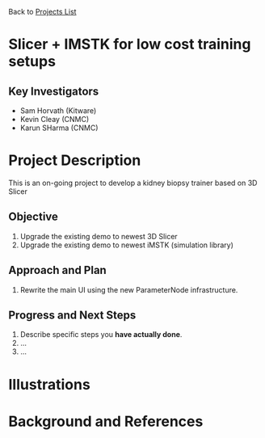 Back to [Projects List](../../README.md#ProjectsList)

# Slicer + IMSTK for low cost training setups

## Key Investigators

- Sam Horvath (Kitware)
- Kevin Cleay (CNMC)
- Karun SHarma (CNMC)

# Project Description

<!-- Add a short paragraph describing the project. -->

This is an on-going project to develop a kidney biopsy trainer based on 3D Slicer

## Objective

<!-- Describe here WHAT you would like to achieve (what you will have as end result). -->

1. Upgrade the existing demo to newest 3D Slicer
1. Upgrade the existing demo to newest iMSTK (simulation library)

## Approach and Plan

<!-- Describe here HOW you would like to achieve the objectives stated above. -->

1. Rewrite the main UI using the new ParameterNode infrastructure.

## Progress and Next Steps

<!-- Update this section as you make progress, describing of what you have ACTUALLY DONE. If there are specific steps that you could not complete then you can describe them here, too. -->

1. Describe specific steps you **have actually done**.
1. ...
1. ...

# Illustrations

<!-- Add pictures and links to videos that demonstrate what has been accomplished.
![Description of picture](Example2.jpg)
![Some more images](Example2.jpg)
-->

# Background and References

<!-- If you developed any software, include link to the source code repository. If possible, also add links to sample data, and to any relevant publications. -->
